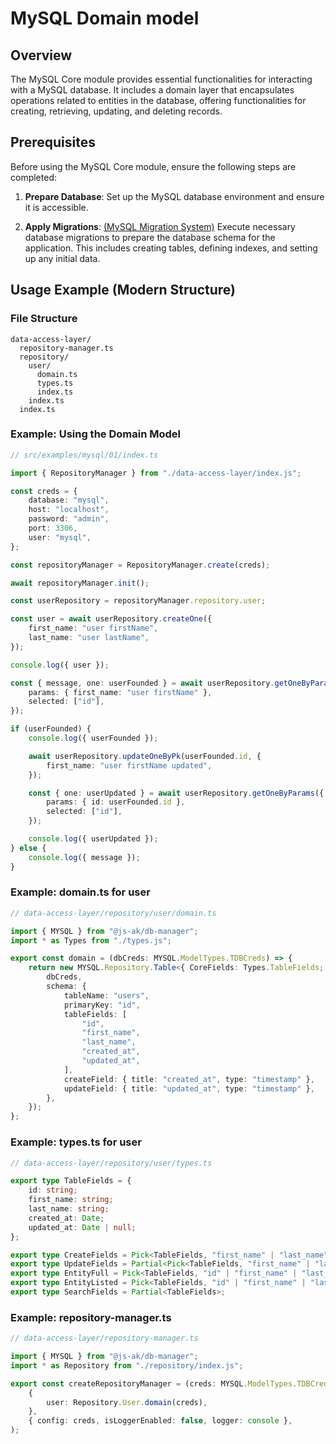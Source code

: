 # MySQL Domain model

## Overview

The MySQL Core module provides essential functionalities for interacting with a MySQL database. It includes a domain layer that encapsulates operations related to entities in the database, offering functionalities for creating, retrieving, updating, and deleting records.

## Prerequisites

Before using the MySQL Core module, ensure the following steps are completed:

1. **Prepare Database**: Set up the MySQL database environment and ensure it is accessible.

2. **Apply Migrations**: [(MySQL Migration System)](mysql-migration-system) Execute necessary database migrations to prepare the database schema for the application. This includes creating tables, defining indexes, and setting up any initial data.

## Usage Example (Modern Structure)

### File Structure

```text
data-access-layer/
  repository-manager.ts
  repository/
    user/
      domain.ts
      types.ts
      index.ts
    index.ts
  index.ts
```

### Example: Using the Domain Model

```typescript
// src/examples/mysql/01/index.ts

import { RepositoryManager } from "./data-access-layer/index.js";

const creds = {
    database: "mysql",
    host: "localhost",
    password: "admin",
    port: 3306,
    user: "mysql",
};

const repositoryManager = RepositoryManager.create(creds);

await repositoryManager.init();

const userRepository = repositoryManager.repository.user;

const user = await userRepository.createOne({
    first_name: "user firstName",
    last_name: "user lastName",
});

console.log({ user });

const { message, one: userFounded } = await userRepository.getOneByParams({
    params: { first_name: "user firstName" },
    selected: ["id"],
});

if (userFounded) {
    console.log({ userFounded });

    await userRepository.updateOneByPk(userFounded.id, {
        first_name: "user firstName updated",
    });

    const { one: userUpdated } = await userRepository.getOneByParams({
        params: { id: userFounded.id },
        selected: ["id"],
    });

    console.log({ userUpdated });
} else {
    console.log({ message });
}
```

### Example: domain.ts for user

```typescript
// data-access-layer/repository/user/domain.ts

import { MYSQL } from "@js-ak/db-manager";
import * as Types from "./types.js";

export const domain = (dbCreds: MYSQL.ModelTypes.TDBCreds) => {
    return new MYSQL.Repository.Table<{ CoreFields: Types.TableFields; }>({
        dbCreds,
        schema: {
            tableName: "users",
            primaryKey: "id",
            tableFields: [
                "id",
                "first_name",
                "last_name",
                "created_at",
                "updated_at",
            ],
            createField: { title: "created_at", type: "timestamp" },
            updateField: { title: "updated_at", type: "timestamp" },
        },
    });
};
```

### Example: types.ts for user

```typescript
// data-access-layer/repository/user/types.ts

export type TableFields = {
    id: string;
    first_name: string;
    last_name: string;
    created_at: Date;
    updated_at: Date | null;
};

export type CreateFields = Pick<TableFields, "first_name" | "last_name">;
export type UpdateFields = Partial<Pick<TableFields, "first_name" | "last_name">>;
export type EntityFull = Pick<TableFields, "id" | "first_name" | "last_name" | "created_at" | "updated_at">;
export type EntityListed = Pick<TableFields, "id" | "first_name" | "last_name">;
export type SearchFields = Partial<TableFields>;
```

### Example: repository-manager.ts

```typescript
// data-access-layer/repository-manager.ts

import { MYSQL } from "@js-ak/db-manager";
import * as Repository from "./repository/index.js";

export const createRepositoryManager = (creds: MYSQL.ModelTypes.TDBCreds) => new MYSQL.RepositoryManager(
    {
        user: Repository.User.domain(creds),
    },
    { config: creds, isLoggerEnabled: false, logger: console },
);
```
